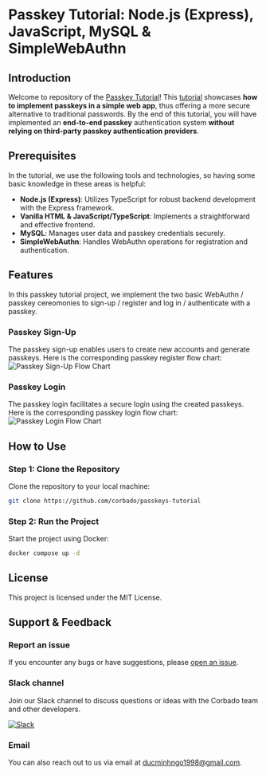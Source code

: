 # Passkey Tutorial: Node.js (Express), JavaScript, MySQL & SimpleWebAuthn

## Introduction

Welcome to repository of the
[Passkey Tutorial](https://www.corbado.com/blog/passkey-tutorial-how-to-implement-passkeys)!
This
[tutorial](https://www.corbado.com/blog/passkey-tutorial-how-to-implement-passkeys)
showcases **how to implement passkeys in a simple web app**, thus offering a
more secure alternative to traditional passwords. By the end of this tutorial,
you will have implemented an **end-to-end passkey** authentication system
**without relying on third-party passkey authentication providers**.

## Prerequisites

In the tutorial, we use the following tools and technologies, so having some
basic knowledge in these areas is helpful:

- **Node.js (Express)**: Utilizes TypeScript for robust backend development with
  the Express framework.
- **Vanilla HTML & JavaScript/TypeScript**: Implements a straightforward and
  effective frontend.
- **MySQL**: Manages user data and passkey credentials securely.
- **SimpleWebAuthn**: Handles WebAuthn operations for registration and
  authentication.

## Features

In this passkey tutorial project, we implement the two basic WebAuthn / passkey
cereomonies to sign-up / register and log in / authenticate with a passkey.

### Passkey Sign-Up

The passkey sign-up enables users to create new accounts and generate passkeys.
Here is the corresponding passkey register flow chart:
![Passkey Sign-Up Flow Chart](https://github.com/corbado/passkey-tutorial/assets/18458907/01a471f5-59d3-4902-9e32-c5dc68695885)

### Passkey Login

The passkey login facilitates a secure login using the created passkeys. Here is
the corresponding passkey login flow chart:
![Passkey Login Flow Chart](https://github.com/corbado/passkey-tutorial/assets/18458907/daa92c7c-b528-42b0-9912-8df1b3847a95)

## How to Use

### Step 1: Clone the Repository

Clone the repository to your local machine:

```sh
git clone https://github.com/corbado/passkeys-tutorial
```

### Step 2: Run the Project

Start the project using Docker:

```sh
docker compose up -d
```

## License

This project is licensed under the MIT License.

## Support & Feedback

### Report an issue

If you encounter any bugs or have suggestions, please
[open an issue](https://github.com/corbado/passkey-tutorial/issues/new).

### Slack channel

Join our Slack channel to discuss questions or ideas with the Corbado team and
other developers.

[![Slack](https://img.shields.io/badge/slack-join%20chat-brightgreen.svg)](https://join.slack.com/t/corbado/shared_invite/zt-2g4etyvxi-otKksMmhMHwWK19aCbhODQ)

### Email

You can also reach out to us via email at ducminhngo1998@gmail.com.
